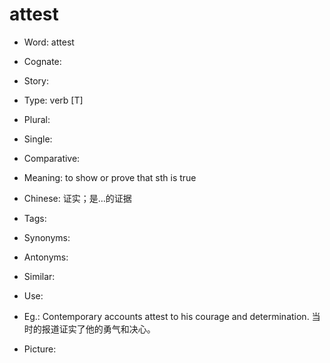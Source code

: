 # attest

- Word: attest
- Cognate: 
- Story: 

- Type: verb [T]
- Plural: 
- Single: 
- Comparative: 
- Meaning: to show or prove that sth is true
- Chinese: 证实；是…的证据
- Tags: 
- Synonyms: 
- Antonyms: 
- Similar: 
- Use: 
- Eg.: Contemporary accounts attest to his courage and determination. 当时的报道证实了他的勇气和决心。
- Picture: 

